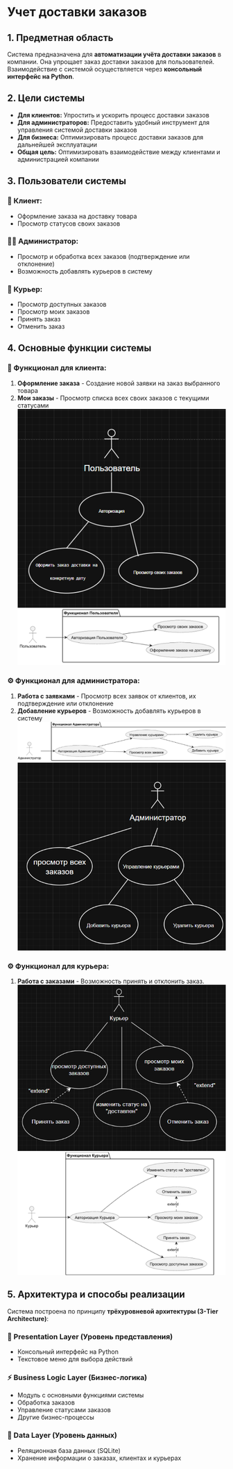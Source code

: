 # Учет доставки заказов

## 1. Предметная область

Система предназначена для **автоматизации учёта доставки заказов** в компании. Она упрощает заказ доставки заказов для пользователей. Взаимодействие с системой осуществляется через **консольный интерфейс на Python**.

## 2. Цели системы

- **Для клиентов:** Упростить и ускорить процесс доставки заказов
- **Для администраторов:** Предоставить удобный инструмент для управления системой доставки заказов
- **Для бизнеса:** Оптимизировать процесс доставки заказов для дальнейшей эксплуатации
- **Общая цель:** Оптимизировать взаимодействие между клиентами и администрацией компании

## 3. Пользователи системы

### 👤 Клиент:
- Оформление заказа на доставку товара
- Просмотр статусов своих заказов

### 👨‍💼 Администратор:
- Просмотр и обработка всех заказов (подтверждение или отклонение)
- Возможность добавлять курьеров в систему

### 👨‍ Курьер:
- Просмотр доступных заказов
- Просмотр моих заказов
- Принять заказ
- Отменить заказ

## 4. Основные функции системы

### 🛒 Функционал для клиента:
1. **Оформление заказа** - Создание новой заявки на заказ выбранного товара
2. **Мои заказы** - Просмотр списка всех своих заказов с текущими статусами
![img_4.png](img_4.png)
![img_5.png](img_5.png)

### ⚙️ Функционал для администратора:
1. **Работа с заявками** - Просмотр всех заявок от клиентов, их подтверждение или отклонение
2. **Добавление курьеров** - Возможность добавлять курьеров в систему
![img.png](img.png)
![img_1.png](img_1.png)

### ⚙️ Функционал для курьера:
1. **Работа с заказами** - Возможность принять и отклонить заказ.
![img_2.png](img_2.png)
![img_3.png](img_3.png)

## 5. Архитектура и способы реализации

Система построена по принципу **трёхуровневой архитектуры (3-Tier Architecture)**:

### 🎯 Presentation Layer (Уровень представления)
- Консольный интерфейс на Python
- Текстовое меню для выбора действий

### ⚡ Business Logic Layer (Бизнес-логика)
- Модуль с основными функциями системы
- Обработка заказов
- Управление статусами заказов
- Другие бизнес-процессы

### 💾 Data Layer (Уровень данных)
- Реляционная база данных (SQLite)
- Хранение информации о заказах, клиентах и курьерах
